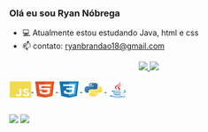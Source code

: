 ### Olá eu sou Ryan Nóbrega

- 💻 Atualmente estou estudando Java, html e css
- 📫 contato: ryanbrandao18@gmail.com
<div align="center">
  <a href="https://github.com/Ryan-18-system">
  <img height="180em" src="https://github-readme-stats.vercel.app/api?username=Ryan-18-system&show_icons=true&theme=tokyonight&include_all_commits=true&count_private=true"/>
  <img height="180em" src="https://github-readme-stats.vercel.app/api/top-langs/?username=Ryan-18-system&layout=compact&langs_count=7&theme=tokyonight"/>
</div>
<div style="display: inline_block"><br>
  <img align="center" alt="Ryan-Js" height="30" width="40" src="https://raw.githubusercontent.com/devicons/devicon/master/icons/javascript/javascript-plain.svg">
  <img align="center" alt="Ryan-HTML" height="30" width="40" src="https://raw.githubusercontent.com/devicons/devicon/master/icons/html5/html5-original.svg">
  <img align="center" alt="Ryan-CSS" height="30" width="40" src="https://raw.githubusercontent.com/devicons/devicon/master/icons/css3/css3-original.svg">
  <img align="center" alt="Ryan-Python" height="30" width="40" src="https://raw.githubusercontent.com/devicons/devicon/master/icons/python/python-original.svg">
  <img align="center" alt="Ryan-Java" height="30" width="40" src="https://raw.githubusercontent.com/devicons/devicon/master/icons/java/java-original.svg">
</div>
  
  ##
<div
  <a href = "mailto:ryanbrandao18@gmail.com"><img src="https://img.shields.io/badge/-Gmail-%23333?style=for-the-badge&logo=gmail&logoColor=white" target="_blank"></a>
  <a href="https://www.linkedin.com/in/ryan-n%C3%B3brega-8884031b3/" target="_blank"><img src="https://img.shields.io/badge/-LinkedIn-%230077B5?style=for-the-badge&logo=linkedin&logoColor=white" target="_blank"></a> 
</div>

